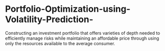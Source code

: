 # Portfolio-Optimization-using-Volatility-Prediction-
Constructing an investment portfolio that offers varieties of depth needed to efficiently manage risks while maintaining an affordable price through using only the resources available to the average consumer.
